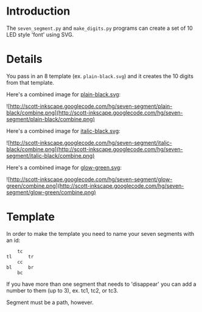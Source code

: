 # Introduction #

The `seven_segment.py` and `make_digits.py` programs can create a set of 10 LED style 'font' using SVG.

# Details #

You pass in an 8 template (ex. `plain-black.svg`) and it creates the 10 digits from that template.


Here's a combined image for [plain-black.svg](http://scott-inkscape.googlecode.com/hg/seven-segment/plain-black.svg):

![http://scott-inkscape.googlecode.com/hg/seven-segment/plain-black/combine.png](http://scott-inkscape.googlecode.com/hg/seven-segment/plain-black/combine.png)

Here's a combined image for [italic-black.svg](http://scott-inkscape.googlecode.com/hg/seven-segment/italic-black.svg):

![http://scott-inkscape.googlecode.com/hg/seven-segment/italic-black/combine.png](http://scott-inkscape.googlecode.com/hg/seven-segment/italic-black/combine.png)

Here's a combined image for [glow-green.svg](http://scott-inkscape.googlecode.com/hg/seven-segment/plain-black.svg):

![http://scott-inkscape.googlecode.com/hg/seven-segment/glow-green/combine.png](http://scott-inkscape.googlecode.com/hg/seven-segment/glow-green/combine.png)

# Template #

In order to make the template you need to name your seven segments with an id:
```
    tc
tl      tr
    cc
bl      br
    bc
```

If you have more than one segment that needs to 'disappear' you can add a number to them (up to 3), ex. tc1, tc2, or tc3.

Segment must be a path, however.